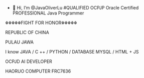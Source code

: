 - 👋 Hi, I’m @JavaOliverLu
#QUALIFIED OCPJP Oracle Certified PROFESSIONAL Java Programmer

☬☬☬☬☬FIGHT FOR HONOR☬☬☬☬☬

REPUBLIC OF CHINA

PULAU JAWA

I know JAVA / C ++ / PYTHON / DATABASE MYSQL / HTML + JS

OCPJD
AI DEVELOPER

HAORUO COMPUTER FRC7636
